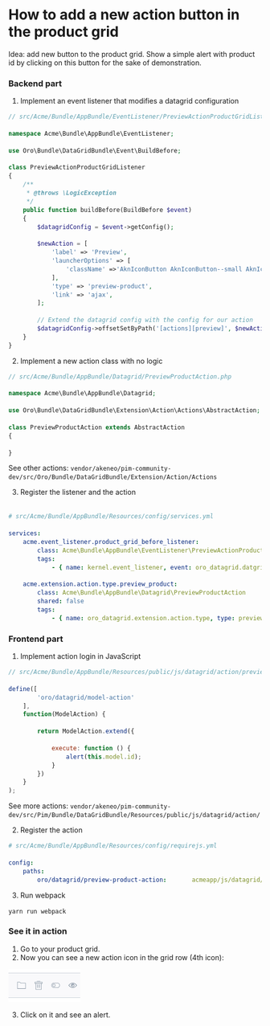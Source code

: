 # How to add a new action button in the product grid

Idea: add new button to the product grid. 
Show a simple alert with product id by clicking on this button for the sake of demonstration.

### Backend part
 
1. Implement an event listener that modifies a datagrid configuration

```php
// src/Acme/Bundle/AppBundle/EventListener/PreviewActionProductGridListener.php

namespace Acme\Bundle\AppBundle\EventListener;

use Oro\Bundle\DataGridBundle\Event\BuildBefore;

class PreviewActionProductGridListener
{
    /**
     * @throws \LogicException
     */
    public function buildBefore(BuildBefore $event)
    {
        $datagridConfig = $event->getConfig();

        $newAction = [
            'label' => 'Preview',
            'launcherOptions' => [
                'className' =>'AknIconButton AknIconButton--small AknIconButton--view',
            ],
            'type' => 'preview-product',
            'link' => 'ajax',
        ];
        
        // Extend the datagrid config with the config for our action 
        $datagridConfig->offsetSetByPath('[actions][preview]', $newAction);
    }
}
```

2. Implement a new action class with no logic

```php
// src/Acme/Bundle/AppBundle/Datagrid/PreviewProductAction.php

namespace Acme\Bundle\AppBundle\Datagrid;

use Oro\Bundle\DataGridBundle\Extension\Action\Actions\AbstractAction;

class PreviewProductAction extends AbstractAction
{

}
```

See other actions: `vendor/akeneo/pim-community-dev/src/Oro/Bundle/DataGridBundle/Extension/Action/Actions`


3. Register the listener and the action
```yaml

# src/Acme/Bundle/AppBundle/Resources/config/services.yml

services:
    acme.event_listener.product_grid_before_listener:
        class: Acme\Bundle\AppBundle\EventListener\PreviewActionProductGridListener
        tags:
            - { name: kernel.event_listener, event: oro_datagrid.datgrid.build.before.product-grid, method: buildBefore }

    acme.extension.action.type.preview_product:
        class: Acme\Bundle\AppBundle\Datagrid\PreviewProductAction
        shared: false
        tags:
            - { name: oro_datagrid.extension.action.type, type: preview-product }
```

### Frontend part

1. Implement action login in JavaScript

```javascript
// src/Acme/Bundle/AppBundle/Resources/public/js/datagrid/action/preview-product-action.js

define([
        'oro/datagrid/model-action'
    ],
    function(ModelAction) {

        return ModelAction.extend({

            execute: function () {
                alert(this.model.id);
            }
        })
    }
);
```

See more actions: `vendor/akeneo/pim-community-dev/src/Pim/Bundle/DataGridBundle/Resources/public/js/datagrid/action/`

2. Register the action

```yaml
# src/Acme/Bundle/AppBundle/Resources/config/requirejs.yml

config:
    paths:
        oro/datagrid/preview-product-action:       acmeapp/js/datagrid/action/preview-product-action

```

3. Run webpack

`yarn run webpack`


### See it in action

1. Go to your product grid.
2. Now you can see a new action icon in the grid row (4th icon):

![New action icon](image/new-preview-action.png)

3. Click on it and see an alert.
